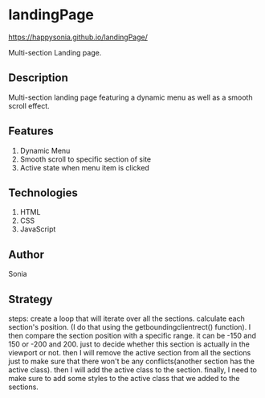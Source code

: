 # landingPage
https://happysonia.github.io/landingPage/

Multi-section Landing page.

## Description
Multi-section landing page featuring a dynamic menu as well as a smooth scroll effect.

## Features
1. Dynamic Menu
2. Smooth scroll to specific section of site
3. Active state when menu item is clicked


## Technologies
1. HTML
2. CSS
3. JavaScript


## Author
Sonia


## Strategy
steps:
create a loop that will iterate over all the sections.
calculate each section's position. (I do that using the getboundingclientrect() function).
I then compare the section position with a specific range. it can be -150 and 150 or -200 and 200. just to decide whether this section is actually in the viewport or not.
then I will remove the active section from all the sections just to make sure that there won't be any conflicts(another section has the active class).
then I will add the active class to the section.
finally, I need to make sure to add some styles to the active class that we added to the sections.
